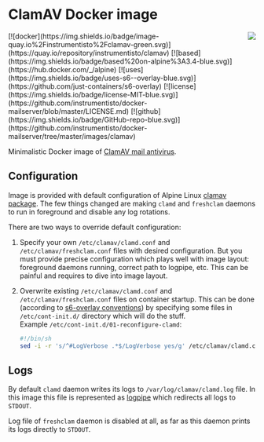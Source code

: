ClamAV Docker image 
===================

<img align="right" src="https://www.clamav.net/assets/clamav-trademark.png">
[![docker](https://img.shields.io/badge/image-quay.io%2Finstrumentisto%2Fclamav-green.svg)](https://quay.io/repository/instrumentisto/clamav)
[![based](https://img.shields.io/badge/based%20on-alpine%3A3.4-blue.svg)](https://hub.docker.com/_/alpine)
[![uses](https://img.shields.io/badge/uses-s6--overlay-blue.svg)](https://github.com/just-containers/s6-overlay)
[![license](https://img.shields.io/badge/license-MIT-blue.svg)](https://github.com/instrumentisto/docker-mailserver/blob/master/LICENSE.md)
[![github](https://img.shields.io/badge/GitHub-repo-blue.svg)](https://github.com/instrumentisto/docker-mailserver/tree/master/images/clamav)

Minimalistic Docker image of [ClamAV mail antivirus](https://www.clamav.net).



## Configuration

Image is provided with default configuration of Alpine Linux
[clamav package](https://pkgs.alpinelinux.org/packages?name=clamav).
The few things changed are making `clamd` and `freshclam` daemons to run 
in foreground and disable any log rotations.

There are two ways to override default configuration:
 
1.  Specify your own `/etc/clamav/clamd.conf` and `/etc/clamav/freshclam.conf`
    files with desired configuration. But you must provide precise configuration
    which plays well with image layout: foreground daemons running, correct
    path to logpipe, etc. This can be painful and requires to dive into image
    layout.

2.  Overwrite existing `/etc/clamav/clamd.conf` and `/etc/clamav/freshclam.conf`
    files on container startup.
    This can be done (according to [s6-overlay conventions](https://github.com/just-containers/s6-overlay#executing-initialization-andor-finalization-tasks))
    by specifying some files in `/etc/cont-init.d/` directory which will do 
    the stuff.  
    Example `/etc/cont-init.d/01-reconfigure-clamd`:
    ```bash
    #!/bin/sh
    sed -i -r 's/^#LogVerbose .*$/LogVerbose yes/g' /etc/clamav/clamd.conf
    ```



## Logs

By default `clamd` daemon writes its logs to `/var/log/clamav/clamd.log`
file. In this image this file is represented as
[logpipe](https://github.com/docker/docker/issues/6880#issuecomment-170214851)
which redirects all logs to `STDOUT`.

Log file of `freshclam` daemon is disabled at all, as far as this daemon prints
its logs directly to `STDOUT`.
